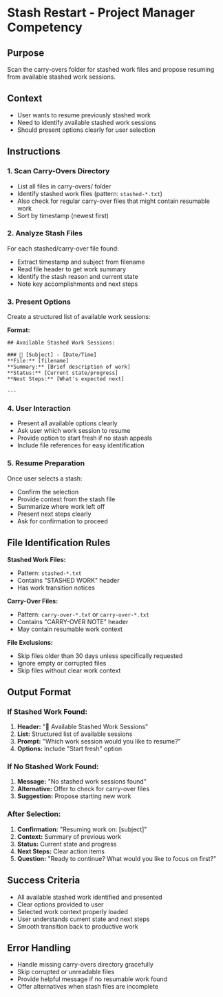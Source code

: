 # Stash Restart - Project Manager Competency

## Purpose
Scan the carry-overs folder for stashed work files and propose resuming from available stashed work sessions.

## Context
- User wants to resume previously stashed work
- Need to identify available stashed work sessions
- Should present options clearly for user selection

## Instructions

### 1. Scan Carry-Overs Directory
- List all files in carry-overs/ folder
- Identify stashed work files (pattern: `stashed-*.txt`)
- Also check for regular carry-over files that might contain resumable work
- Sort by timestamp (newest first)

### 2. Analyze Stash Files
For each stashed/carry-over file found:
- Extract timestamp and subject from filename
- Read file header to get work summary
- Identify the stash reason and current state
- Note key accomplishments and next steps

### 3. Present Options
Create a structured list of available work sessions:

**Format:**
```
## Available Stashed Work Sessions:

### 🔄 [Subject] - [Date/Time]
**File:** [filename]
**Summary:** [Brief description of work]
**Status:** [Current state/progress]
**Next Steps:** [What's expected next]

---
```

### 4. User Interaction
- Present all available options clearly
- Ask user which work session to resume
- Provide option to start fresh if no stash appeals
- Include file references for easy identification

### 5. Resume Preparation
Once user selects a stash:
- Confirm the selection
- Provide context from the stash file
- Summarize where work left off
- Present next steps clearly
- Ask for confirmation to proceed

## File Identification Rules

**Stashed Work Files:**
- Pattern: `stashed-*.txt`
- Contains "STASHED WORK" header
- Has work transition notices

**Carry-Over Files:**
- Pattern: `carry-over-*.txt` or `carry-over-*.txt`
- Contains "CARRY-OVER NOTE" header
- May contain resumable work context

**File Exclusions:**
- Skip files older than 30 days unless specifically requested
- Ignore empty or corrupted files
- Skip files without clear work context

## Output Format

### If Stashed Work Found:
1. **Header:** "🔄 Available Stashed Work Sessions"
2. **List:** Structured list of available sessions
3. **Prompt:** "Which work session would you like to resume?"
4. **Options:** Include "Start fresh" option

### If No Stashed Work Found:
1. **Message:** "No stashed work sessions found"
2. **Alternative:** Offer to check for carry-over files
3. **Suggestion:** Propose starting new work

### After Selection:
1. **Confirmation:** "Resuming work on: [subject]"
2. **Context:** Summary of previous work
3. **Status:** Current state and progress
4. **Next Steps:** Clear action items
5. **Question:** "Ready to continue? What would you like to focus on first?"

## Success Criteria
- All available stashed work identified and presented
- Clear options provided to user
- Selected work context properly loaded
- User understands current state and next steps
- Smooth transition back to productive work

## Error Handling
- Handle missing carry-overs directory gracefully
- Skip corrupted or unreadable files
- Provide helpful message if no resumable work found
- Offer alternatives when stash files are incomplete